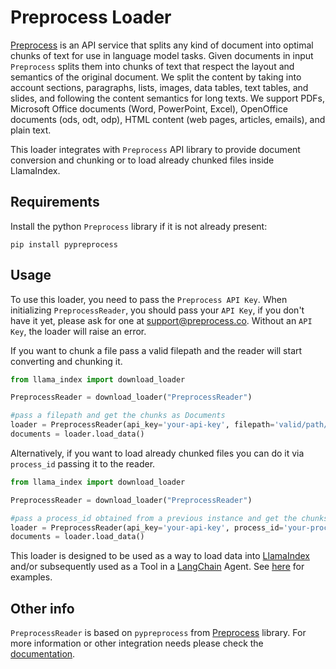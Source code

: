 # Preprocess Loader

[Preprocess](https://playground.preprocess.co) is an API service that splits any kind of document into optimal chunks of text for use in language model tasks.
Given documents in input `Preprocess` splits them into chunks of text that respect the layout and semantics of the original document.
We split the content by taking into account sections, paragraphs, lists, images, data tables, text tables, and slides, and following the content semantics for long texts.
We support PDFs, Microsoft Office documents (Word, PowerPoint, Excel), OpenOffice documents (ods, odt, odp), HTML content (web pages, articles, emails), and plain text.

This loader integrates with `Preprocess` API library to provide document conversion and chunking or to load already chunked files inside LlamaIndex.


## Requirements

Install the python `Preprocess` library if it is not already present:

```
pip install pypreprocess
```

## Usage

To use this loader, you need to pass the `Preprocess API Key`. 
When initializing `PreprocessReader`, you should pass your `API Key`, if you don't have it yet, please ask for one at [support@preprocess.co](mailto:support@preprocess.co). Without an `API Key`, the loader will raise an error.

If you want to chunk a file pass a valid filepath and the reader will start converting and chunking it.

```python
from llama_index import download_loader

PreprocessReader = download_loader("PreprocessReader")

#pass a filepath and get the chunks as Documents
loader = PreprocessReader(api_key='your-api-key', filepath='valid/path/to/file')
documents = loader.load_data()
```

Alternatively, if you want to load already chunked files you can do it via `process_id` passing it to the reader.
```python
from llama_index import download_loader

PreprocessReader = download_loader("PreprocessReader")

#pass a process_id obtained from a previous instance and get the chunks as Documents
loader = PreprocessReader(api_key='your-api-key', process_id='your-process-id')
documents = loader.load_data()
```

This loader is designed to be used as a way to load data into [LlamaIndex](https://github.com/run-llama/llama_index/tree/main/llama_index) and/or subsequently used as a Tool in a [LangChain](https://github.com/hwchase17/langchain) Agent. See [here](https://github.com/emptycrown/llama-hub/tree/main) for examples.

## Other info

`PreprocessReader` is based on `pypreprocess` from [Preprocess](https://github.com/preprocess-co/pypreprocess) library.
For more information or other integration needs please check the [documentation](https://github.com/preprocess-co/pypreprocess). 
